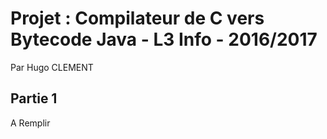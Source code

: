 # Projet : Compilateur de C vers Bytecode Java - L3 Info - 2016/2017
Par Hugo CLEMENT

## Partie 1
A Remplir
